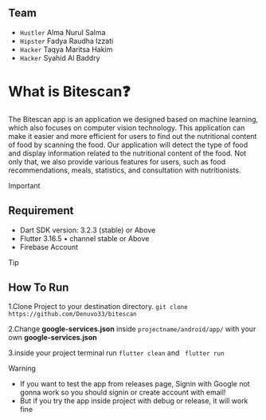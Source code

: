 ## Team
- `` Hustler `` Alma Nurul Salma
- `` Hipster `` Fadya Raudha Izzati
- `` Hacker `` Taqya Maritsa Hakim
- `` Hacker `` Syahid Al Baddry

# What is Bitescan❓

The Bitescan app is an application we designed based on machine learning, which also focuses on computer vision technology. This application can make it easier and more efficient for users to find out the nutritional content of food by scanning the food. Our application will detect the type of food and display information related to the nutritional content of the food. Not only that, we also provide various features for users, such as food recommendations, meals, statistics, and consultation with nutritionists.



> [!IMPORTANT]
> ## Requirement
> - Dart SDK version: 3.2.3 (stable) or Above
> - Flutter 3.16.5 • channel stable or Above
> - Firebase Account

> [!TIP]
> ## How To Run
> 1.Clone Project to your destination directory.
``
git clone https://github.com/Denuvo33/bitescan
``
>
> 2.Change **google-services.json** inside `` projectname/android/app/ `` with your own **google-services.json**
> 
> 3.inside your project terminal run `` flutter clean `` and `` flutter run``

> [!WARNING]
> - If you want to test the app from releases page, Signin with Google not gonna work so you should signin or create account with email!
> - But if you try the app inside  project with debug or release, it will work fine






